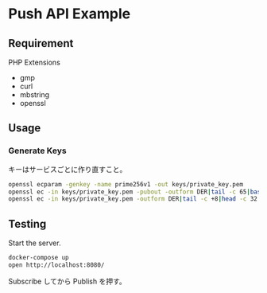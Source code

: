 # Push API Example

## Requirement

PHP Extensions

-   gmp
-   curl
-   mbstring
-   openssl

## Usage

### Generate Keys

キーはサービスごとに作り直すこと。

```sh
openssl ecparam -genkey -name prime256v1 -out keys/private_key.pem
openssl ec -in keys/private_key.pem -pubout -outform DER|tail -c 65|base64|tr -d '=' |tr '/+' '_-' >> keys/public_key.txt
openssl ec -in keys/private_key.pem -outform DER|tail -c +8|head -c 32|base64|tr -d '=' |tr '/+' '_-' >> keys/private_key.txt
```

## Testing

Start the server.

```sh
docker-compose up
open http://localhost:8080/
```

Subscribe してから Publish を押す。

